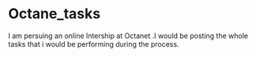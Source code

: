 # Octane_tasks
I am persuing an online Intership at Octanet .I would be posting the whole tasks that i would be performing during the process.
